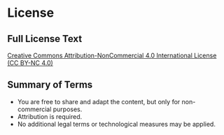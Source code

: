 # License

## Full License Text

[Creative Commons Attribution-NonCommercial 4.0 International License (CC BY-NC 4.0)](https://creativecommons.org/licenses/by-nc/4.0/)

## Summary of Terms

- You are free to share and adapt the content, but only for non-commercial purposes.
- Attribution is required.
- No additional legal terms or technological measures may be applied.
